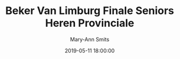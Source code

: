 ---
layout: album
title: Beker Van Limburg Finale Seniors Heren Provinciale
description: Beker Van Limburg Finale Seniors Heren Provinciale tussen Hades BBC Hasselt en Hasselt BT.
date: 2019-05-11 18:00:00
cover: /albums/2019-05-11-Beker-Van-Limburg-Finale-HSE-Prov/thumbnails/DSC_0710_bis.jpg
author: Mary-Ann Smits
archived: true
pagination: 
  enabled: true
  images: true
  imageLayout: image
  itemsPerPage: 256
---